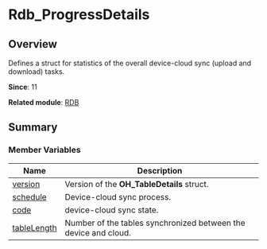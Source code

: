# Rdb_ProgressDetails


## Overview

Defines a struct for statistics of the overall device-cloud sync (upload and download) tasks.

**Since**: 11

**Related module**: [RDB](_r_d_b.md)


## Summary


### Member Variables

| Name| Description |
| -------- | -------- |
| [version](_r_d_b.md#version-33) | Version of the **OH_TableDetails** struct.|
| [schedule](_r_d_b.md#schedule) | Device-cloud sync process.|
| [code](_r_d_b.md#code) | device-cloud sync state.|
| [tableLength](_r_d_b.md#tablelength) | Number of the tables synchronized between the device and cloud.|
